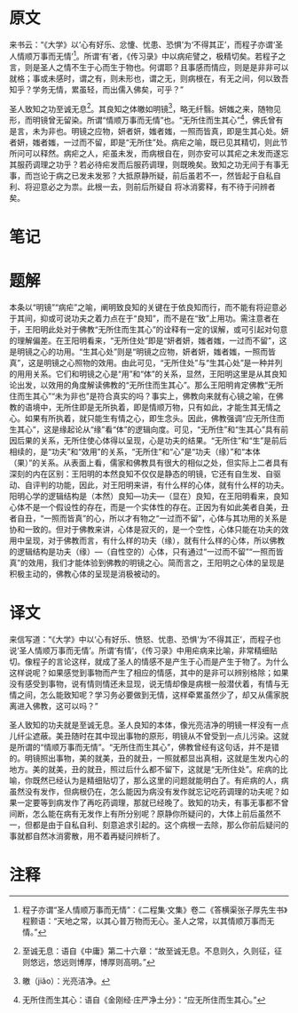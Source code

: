 # 原文
来书云：“《大学》以‘心有好乐、忿懥、忧患、恐惧’为‘不得其正’，而程子亦谓‘圣人情顺万事而无情’[^1]。所谓‘有’者，《传习录》中以病疟譬之，极精切矣。若程子之言，则是圣人之情不生于心而生于物也。何谓耶？且事感而情应，则是是非非可以就格；事或未感时，谓之有，则未形也，谓之无，则病根在，有无之间，何以致吾知乎？学务无情，累虽轻，而出儒入佛矣，可乎？”

圣人致知之功至诚无息[^2]。其良知之体皦如明镜[^3]，略无纤翳。妍媸之来，随物见形，而明镜曾无留染。所谓“情顺万事而无情”也。“无所住而生其心”[^4]，佛氏曾有是言，未为非也。明镜之应物，妍者妍，媸者媸，一照而皆真，即是生其心处。妍者妍，媸者媸，一过而不留，即是“无所住”处。病疟之喻，既已见其精切，则此节所问可以释然。病疟之人，疟虽未发，而病根自在，则亦安可以其疟之未发而遂忘其服药调理之功乎？若必待疟发而后服药调理，则既晚矣。致知之功无间于有事无事，而岂论于病之已发未发邪？大抵原静所疑，前后虽若不一，然皆起于自私自利、将迎意必之为祟。此根一去，则前后所疑自
将冰消雾释，有不待于问辨者矣。
# 笔记

# 题解
本条以“明镜”“病疟”之喻，阐明致良知的关键在于依良知而行，而不能有将迎意必于其间，抑或可说功夫之着力点在于“良知”，而不是在“致”上用功。需注意者在于，王阳明此处对于佛教“无所住而生其心”的诠释有一定的误解，或可引起对句意的理解偏差。在王阳明看来，“无所住处”即是“妍者妍，媸者媸，一过而不留”，这是明镜之心的功用。“生其心处”则是“明镜之应物，妍者妍，媸者媸，一照而皆真”，这是明镜之心照物的效用。由此可见，“无所住处”与“生其心处”是一种并列的用用关系。它们和明镜之心是“用”和“体”的关系，显然，王阳明这里是从其良知论出发，以效用的角度解读佛教的“无所住而生其心”。那么王阳明肯定佛教“无所住而生其心”“未为非也”是符合真实的吗？事实上，佛教向来就有心镜之喻，在佛教的语境中，无所住即是无所执着，即是情顺万物，只有如此，才能生其无情之心。如果有所执着，就只能生有情之心，即生念头。因此，佛教强调“应无所住而生其心”，这是缘起论从“缘”看“体”的逻辑向度。可见，“无所住”和“生其心”具有前因后果的关系，无所住使心体得以呈现，心是功夫的结果。“无所住”和“生”是前后相续的，是“功夫”和“效用”的关系，“无所住”和“心”是“功夫（缘）”和“本体（果）”的关系。从表面上看，儒家和佛教具有很大的相似之处，但实际上二者具有深刻的内在区别：王阳明的本然良知不仅仅是静态的明镜，它还有自生发、自驱动、自评判的功能，因此，对王阳明来讲，有什么样的心体，就有什么样的功夫。阳明心学的逻辑结构是（本然）良知—功夫—（显在）良知，在王阳明看来，良知心体不是一个假设性的存在，而是一个实体性的存在。正因为有如此美者自美，丑者自丑，“一照而皆真”的心，所以才有物之“一过而不留”，心体与其功用的关系是协和一致的。但对于佛教来讲，心体是寂灭的，是一个空性，心体只能在功夫的效用中呈现，对于佛教而言，有什么样的功夫（缘），就有什么样的心体，所以佛教的逻辑结构是功夫（缘）—（自性空的）心体，只有通过“一过而不留”“一照而皆真”的效用，我们才能体验到佛教的明镜之心。简而言之，王阳明之心体的呈现是积极主动的，佛教心体的呈现是消极被动的。
# 译文
来信写道：“《大学》中以‘心有好乐、愤怒、忧患、恐惧’为‘不得其正’，而程子也说‘圣人情顺万事而无情’。所谓‘有情’，《传习录》中用疟病来比喻，非常精细贴切。像程子的言论这样，就成了圣人的情感不是产生于心而是产生于物了。为什么这样说呢？如果感觉到事物而产生了相应的情感，其中的是非可以辨别格除；如果没有感受到事物，说有情则情还未显现，说无情却像是病根一般潜伏着，有情与无情之间，怎么能致知呢？学习务必要做到无情，这样牵累虽然少了，却又从儒家脱离进入佛教，这可以吗？”

圣人致知的功夫就是至诚无息。圣人良知的本体，像光亮洁净的明镜一样没有一点儿纤尘遮蔽。美丑随时在其中现出事物的原形，明镜从不曾受到一点儿污染。这就是所谓的“情顺万事而无情”。“无所住而生其心”，佛教曾经有这句话，并不是错的。明镜照出事物，美的就美，丑的就丑，一照就都显出真相，这就是生发内心的地方。美的就美，丑的就丑，照过后什么都不留下，这就是“无所住处”。疟病的比喻，你既然已经认为是精细贴切了，那么这里的问题就能明白了。有疟病的人，病虽然没有发作，但病根仍在，怎么能因为病没有发作就忘记吃药调理的功夫呢？如果一定要等到病发作了再吃药调理，那就已经晚了。致知的功夫，有事无事都不曾间断，怎么能在病有无发作上有所分别呢？原静你所疑问的，大体上前后虽然不一，但都是由于自私自利、刻意追求引起的。这个病根一去除，那么你前后疑问的事就都自然冰消雾散，用不着再疑问辨析了。
# 注释

[^1]: 程子亦谓“圣人情顺万事而无情”：《二程集·文集》卷二《答横渠张子厚先生书》程颢语：“天地之常，以其心普万物而无心。圣人之常，以其情顺万事而无情。”
[^2]: 至诚无息：语自《中庸》第二十六章：“故至诚无息。不息则久，久则征，征则悠远，悠远则博厚，博厚则高明。”
[^3]: 皦（jiǎo）：光亮洁净。
[^4]: 无所住而生其心：语自《金刚经·庄严净土分》：“应无所住而生其心。”